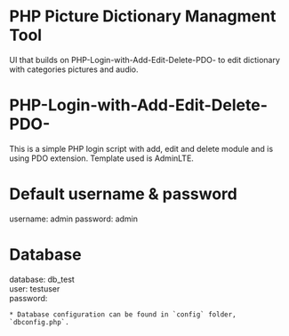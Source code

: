 # PHP Picture Dictionary Managment Tool 

UI that builds on PHP-Login-with-Add-Edit-Delete-PDO- to edit dictionary with categories pictures and audio. 


# PHP-Login-with-Add-Edit-Delete-PDO-
This is a simple PHP login script with add, edit and delete module and is using PDO extension.  Template used is AdminLTE.

# Default username & password
username: admin
password: admin

# Database
database: db_test <br>
user: testuser	<br>
password: <br>

	* Database configuration can be found in `config` folder, `dbconfig.php`.